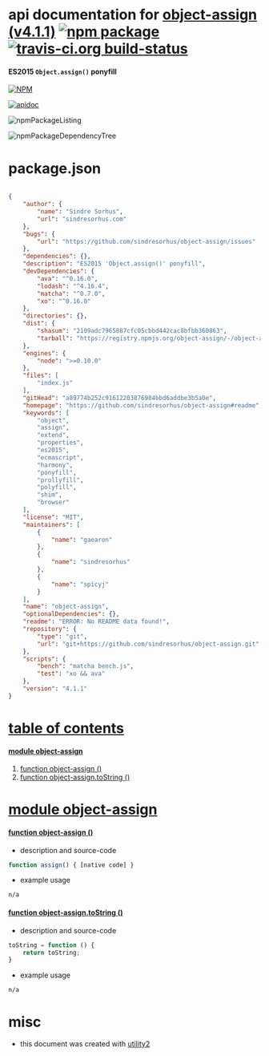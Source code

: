 # api documentation for  [object-assign (v4.1.1)](https://github.com/sindresorhus/object-assign#readme)  [![npm package](https://img.shields.io/npm/v/npmdoc-object-assign.svg?style=flat-square)](https://www.npmjs.org/package/npmdoc-object-assign) [![travis-ci.org build-status](https://api.travis-ci.org/npmdoc/node-npmdoc-object-assign.svg)](https://travis-ci.org/npmdoc/node-npmdoc-object-assign)
#### ES2015 `Object.assign()` ponyfill

[![NPM](https://nodei.co/npm/object-assign.png?downloads=true&downloadRank=true&stars=true)](https://www.npmjs.com/package/object-assign)

[![apidoc](https://npmdoc.github.io/node-npmdoc-object-assign/build/screenCapture.buildApidoc.browser.%252Fhome%252Ftravis%252Fbuild%252Fnpmdoc%252Fnode-npmdoc-object-assign%252Ftmp%252Fbuild%252Fapidoc.html.png)](https://npmdoc.github.io/node-npmdoc-object-assign/build/apidoc.html)

![npmPackageListing](https://npmdoc.github.io/node-npmdoc-object-assign/build/screenCapture.npmPackageListing.svg)

![npmPackageDependencyTree](https://npmdoc.github.io/node-npmdoc-object-assign/build/screenCapture.npmPackageDependencyTree.svg)



# package.json

```json

{
    "author": {
        "name": "Sindre Sorhus",
        "url": "sindresorhus.com"
    },
    "bugs": {
        "url": "https://github.com/sindresorhus/object-assign/issues"
    },
    "dependencies": {},
    "description": "ES2015 'Object.assign()' ponyfill",
    "devDependencies": {
        "ava": "^0.16.0",
        "lodash": "^4.16.4",
        "matcha": "^0.7.0",
        "xo": "^0.16.0"
    },
    "directories": {},
    "dist": {
        "shasum": "2109adc7965887cfc05cbbd442cac8bfbb360863",
        "tarball": "https://registry.npmjs.org/object-assign/-/object-assign-4.1.1.tgz"
    },
    "engines": {
        "node": ">=0.10.0"
    },
    "files": [
        "index.js"
    ],
    "gitHead": "a89774b252c91612203876984bbd6addbe3b5a0e",
    "homepage": "https://github.com/sindresorhus/object-assign#readme",
    "keywords": [
        "object",
        "assign",
        "extend",
        "properties",
        "es2015",
        "ecmascript",
        "harmony",
        "ponyfill",
        "prollyfill",
        "polyfill",
        "shim",
        "browser"
    ],
    "license": "MIT",
    "maintainers": [
        {
            "name": "gaearon"
        },
        {
            "name": "sindresorhus"
        },
        {
            "name": "spicyj"
        }
    ],
    "name": "object-assign",
    "optionalDependencies": {},
    "readme": "ERROR: No README data found!",
    "repository": {
        "type": "git",
        "url": "git+https://github.com/sindresorhus/object-assign.git"
    },
    "scripts": {
        "bench": "matcha bench.js",
        "test": "xo && ava"
    },
    "version": "4.1.1"
}
```



# <a name="apidoc.tableOfContents"></a>[table of contents](#apidoc.tableOfContents)

#### [module object-assign](#apidoc.module.object-assign)
1.  [function <span class="apidocSignatureSpan"></span>object-assign ()](#apidoc.element.object-assign.object-assign)
1.  [function <span class="apidocSignatureSpan">object-assign.</span>toString ()](#apidoc.element.object-assign.toString)



# <a name="apidoc.module.object-assign"></a>[module object-assign](#apidoc.module.object-assign)

#### <a name="apidoc.element.object-assign.object-assign"></a>[function <span class="apidocSignatureSpan"></span>object-assign ()](#apidoc.element.object-assign.object-assign)
- description and source-code
```javascript
function assign() { [native code] }
```
- example usage
```shell
n/a
```

#### <a name="apidoc.element.object-assign.toString"></a>[function <span class="apidocSignatureSpan">object-assign.</span>toString ()](#apidoc.element.object-assign.toString)
- description and source-code
```javascript
toString = function () {
    return toString;
}
```
- example usage
```shell
n/a
```



# misc
- this document was created with [utility2](https://github.com/kaizhu256/node-utility2)
